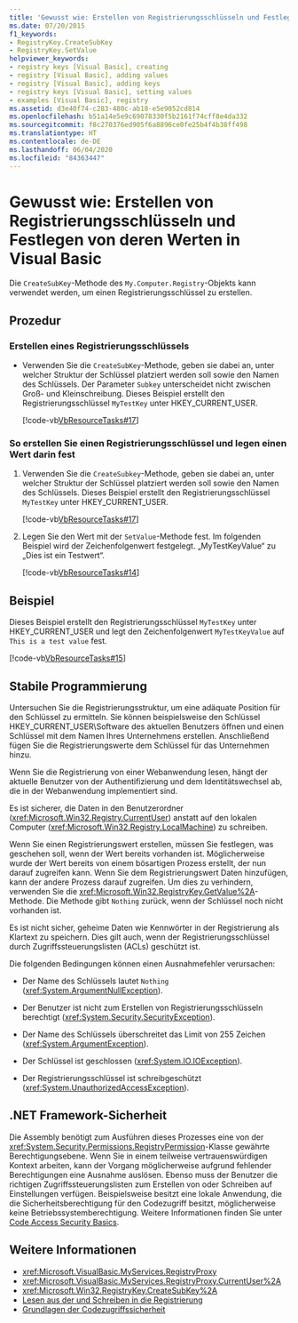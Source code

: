 ```yaml
---
title: 'Gewusst wie: Erstellen von Registrierungsschlüsseln und Festlegen von deren Werten'
ms.date: 07/20/2015
f1_keywords:
- RegistryKey.CreateSubKey
- RegistryKey.SetValue
helpviewer_keywords:
- registry keys [Visual Basic], creating
- registry [Visual Basic], adding values
- registry [Visual Basic], adding keys
- registry keys [Visual Basic], setting values
- examples [Visual Basic], registry
ms.assetid: d3e40f74-c283-480c-ab18-e5e9052cd814
ms.openlocfilehash: b51a14e5e9c69078330f5b2161f74cff8e4da332
ms.sourcegitcommit: f8c270376ed905f6a8896ce0fe25b4f4b38ff498
ms.translationtype: HT
ms.contentlocale: de-DE
ms.lasthandoff: 06/04/2020
ms.locfileid: "84363447"
---
```

# <a name="how-to-create-a-registry-key-and-set-its-value-in-visual-basic"></a>Gewusst wie: Erstellen von Registrierungsschlüsseln und Festlegen von deren Werten in Visual Basic

Die `CreateSubKey`-Methode des `My.Computer.Registry`-Objekts kann verwendet werden, um einen Registrierungsschlüssel zu erstellen.

## <a name="procedure"></a>Prozedur

### <a name="to-create-a-registry-key"></a>Erstellen eines Registrierungsschlüssels

- Verwenden Sie die `CreateSubKey`-Methode, geben sie dabei an, unter welcher Struktur der Schlüssel platziert werden soll sowie den Namen des Schlüssels. Der Parameter `Subkey` unterscheidet nicht zwischen Groß- und Kleinschreibung. Dieses Beispiel erstellt den Registrierungsschlüssel `MyTestKey` unter HKEY_CURRENT_USER.

    [!code-vb[VbResourceTasks#17](~/samples/snippets/visualbasic/VS_Snippets_VBCSharp/VbResourceTasks/VB/Class1.vb#17)]

### <a name="to-create-a-registry-key-and-set-a-value-in-it"></a>So erstellen Sie einen Registrierungsschlüssel und legen einen Wert darin fest

1. Verwenden Sie die `CreateSubkey`-Methode, geben sie dabei an, unter welcher Struktur der Schlüssel platziert werden soll sowie den Namen des Schlüssels. Dieses Beispiel erstellt den Registrierungsschlüssel `MyTestKey` unter HKEY_CURRENT_USER.

    [!code-vb[VbResourceTasks#17](~/samples/snippets/visualbasic/VS_Snippets_VBCSharp/VbResourceTasks/VB/Class1.vb#17)]

2. Legen Sie den Wert mit der `SetValue`-Methode fest. Im folgenden Beispiel wird der Zeichenfolgenwert festgelegt. „MyTestKeyValue“ zu „Dies ist ein Testwert“.

    [!code-vb[VbResourceTasks#14](~/samples/snippets/visualbasic/VS_Snippets_VBCSharp/VbResourceTasks/VB/Class1.vb#14)]

## <a name="example"></a>Beispiel

Dieses Beispiel erstellt den Registrierungsschlüssel `MyTestKey` unter HKEY_CURRENT_USER und legt den Zeichenfolgenwert `MyTestKeyValue` auf `This is a test value` fest.

[!code-vb[VbResourceTasks#15](~/samples/snippets/visualbasic/VS_Snippets_VBCSharp/VbResourceTasks/VB/Class1.vb#15)]

## <a name="robust-programming"></a>Stabile Programmierung

Untersuchen Sie die Registrierungsstruktur, um eine adäquate Position für den Schlüssel zu ermitteln. Sie können beispielsweise den Schlüssel HKEY_CURRENT_USER\Software des aktuellen Benutzers öffnen und einen Schlüssel mit dem Namen Ihres Unternehmens erstellen. Anschließend fügen Sie die Registrierungswerte dem Schlüssel für das Unternehmen hinzu.

Wenn Sie die Registrierung von einer Webanwendung lesen, hängt der aktuelle Benutzer von der Authentifizierung und dem Identitätswechsel ab, die in der Webanwendung implementiert sind.

Es ist sicherer, die Daten in den Benutzerordner (<xref:Microsoft.Win32.Registry.CurrentUser>) anstatt auf den lokalen Computer (<xref:Microsoft.Win32.Registry.LocalMachine>) zu schreiben.

Wenn Sie einen Registrierungswert erstellen, müssen Sie festlegen, was geschehen soll, wenn der Wert bereits vorhanden ist. Möglicherweise wurde der Wert bereits von einem bösartigen Prozess erstellt, der nun darauf zugreifen kann. Wenn Sie dem Registrierungswert Daten hinzufügen, kann der andere Prozess darauf zugreifen. Um dies zu verhindern, verwenden Sie die <xref:Microsoft.Win32.RegistryKey.GetValue%2A>-Methode. Die Methode gibt `Nothing` zurück, wenn der Schlüssel noch nicht vorhanden ist.

Es ist nicht sicher, geheime Daten wie Kennwörter in der Registrierung als Klartext zu speichern. Dies gilt auch, wenn der Registrierungsschlüssel durch Zugriffssteuerungslisten (ACLs) geschützt ist.

Die folgenden Bedingungen können einen Ausnahmefehler verursachen:

- Der Name des Schlüssels lautet `Nothing` (<xref:System.ArgumentNullException>).

- Der Benutzer ist nicht zum Erstellen von Registrierungsschlüsseln berechtigt (<xref:System.Security.SecurityException>).

- Der Name des Schlüssels überschreitet das Limit von 255 Zeichen (<xref:System.ArgumentException>).

- Der Schlüssel ist geschlossen (<xref:System.IO.IOException>).

- Der Registrierungsschlüssel ist schreibgeschützt (<xref:System.UnauthorizedAccessException>).

## <a name="net-framework-security"></a>.NET Framework-Sicherheit

Die Assembly benötigt zum Ausführen dieses Prozesses eine von der <xref:System.Security.Permissions.RegistryPermission>-Klasse gewährte Berechtigungsebene. Wenn Sie in einem teilweise vertrauenswürdigen Kontext arbeiten, kann der Vorgang möglicherweise aufgrund fehlender Berechtigungen eine Ausnahme auslösen. Ebenso muss der Benutzer die richtigen Zugriffssteuerungslisten zum Erstellen von oder Schreiben auf Einstellungen verfügen. Beispielsweise besitzt eine lokale Anwendung, die die Sicherheitsberechtigung für den Codezugriff besitzt, möglicherweise keine Betriebssystemberechtigung. Weitere Informationen finden Sie unter [Code Access Security Basics](../../../../framework/misc/code-access-security-basics.md).

## <a name="see-also"></a>Weitere Informationen

- <xref:Microsoft.VisualBasic.MyServices.RegistryProxy>
- <xref:Microsoft.VisualBasic.MyServices.RegistryProxy.CurrentUser%2A>
- <xref:Microsoft.Win32.RegistryKey.CreateSubKey%2A>
- [Lesen aus der und Schreiben in die Registrierung](reading-from-and-writing-to-the-registry.md)
- [Grundlagen der Codezugriffssicherheit](../../../../framework/misc/code-access-security-basics.md)
